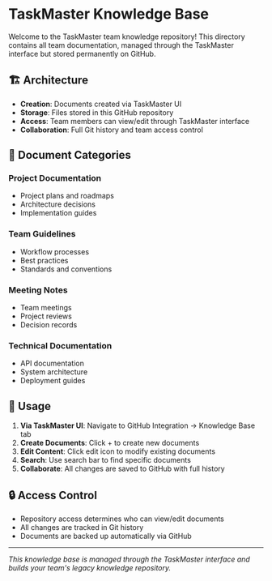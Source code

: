 # TaskMaster Knowledge Base

Welcome to the TaskMaster team knowledge repository! This directory contains all team documentation, managed through the TaskMaster interface but stored permanently on GitHub.

## 🏗️ Architecture

- **Creation**: Documents created via TaskMaster UI
- **Storage**: Files stored in this GitHub repository
- **Access**: Team members can view/edit through TaskMaster interface
- **Collaboration**: Full Git history and team access control

## 📄 Document Categories

### Project Documentation
- Project plans and roadmaps
- Architecture decisions
- Implementation guides

### Team Guidelines
- Workflow processes
- Best practices
- Standards and conventions

### Meeting Notes
- Team meetings
- Project reviews
- Decision records

### Technical Documentation
- API documentation
- System architecture
- Deployment guides

## 🚀 Usage

1. **Via TaskMaster UI**: Navigate to GitHub Integration → Knowledge Base tab
2. **Create Documents**: Click + to create new documents
3. **Edit Content**: Click edit icon to modify existing documents
4. **Search**: Use search bar to find specific documents
5. **Collaborate**: All changes are saved to GitHub with full history

## 🔒 Access Control

- Repository access determines who can view/edit documents
- All changes are tracked in Git history
- Documents are backed up automatically via GitHub

---
*This knowledge base is managed through the TaskMaster interface and builds your team's legacy knowledge repository.*